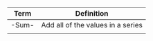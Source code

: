 | Term    | Definition                        |
| ------- | --------------------------------- |
| -Sum- | Add all of the values in a series |
|         |                                   |
